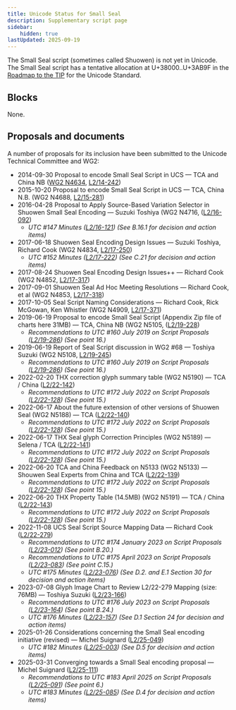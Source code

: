 ```yaml
---
title: Unicode Status for Small Seal
description: Supplementary script page
sidebar:
    hidden: true
lastUpdated: 2025-09-19
---
```


The Small Seal script (sometimes called Shuowen) is not yet in Unicode. The Small Seal script has a tentative allocation at U+38000..U+3AB9F in the [Roadmap to the TIP](http://www.unicode.org/roadmaps/tip/) for the Unicode Standard.

## Blocks

None.

## Proposals and documents

A number of proposals for its inclusion have been submitted to the Unicode Technical Committee and WG2:
- 2014-09-30 Proposal to encode Small Seal Script in UCS — TCA and China NB ([WG2 N4634](https://www.unicode.org/wg2/docs/n4634.pdf), [L2/14-242](http://www.unicode.org/cgi-bin/GetMatchingDocs.pl?L2/14-242))
- 2015-10-20 Proposal to encode Small Seal Script in UCS — TCA, China N.B. (WG2 N4688, [L2/15-281](http://www.unicode.org/cgi-bin/GetMatchingDocs.pl?L2/15-281))
- 2016-04-28 Proposal to Apply Source-Based Variation Selector in Shuowen Small Seal Encoding — Suzuki Toshiya (WG2 N4716,    ([L2/16-092](http://www.unicode.org/cgi-bin/GetMatchingDocs.pl?L2/16-092))
  - _UTC #147 Minutes ([L2/16-121](http://www.unicode.org/cgi-bin/GetMatchingDocs.pl?L2/16-121)) (See B.16.1 for decision and action items)_
- 2017-06-18 Shuowen Seal Encoding Design Issues — Suzuki Toshiya, Richard Cook (WG2 N4834, [L2/17-250](http://www.unicode.org/cgi-bin/GetMatchingDocs.pl?L2/17-250))
  - _UTC #152 Minutes ([L2/17-222](http://www.unicode.org/L2/L2017/17222.htm)) (See C.21 for decision and action items)_
- 2017-08-24 Shuowen Seal Encoding Design Issues++ — Richard Cook (WG2 N4852, [L2/17-317](http://www.unicode.org/cgi-bin/GetMatchingDocs.pl?L2/17-317))
- 2017-09-01 Shuowen Seal Ad Hoc Meeting Resolutions — Richard Cook, et al (WG2 N4853, [L2/17-318](http://www.unicode.org/cgi-bin/GetMatchingDocs.pl?L2/17-318))
- 2017-10-05 Seal Script Naming Considerations — Richard Cook, Rick McGowan, Ken Whistler (WG2 N4909, [L2/17-371](http://www.unicode.org/cgi-bin/GetMatchingDocs.pl?L2/17-371))
- 2019-06-19 Proposal to encode Small Seal Script (Appendix Zip file of charts here 31MB) — TCA, China NB (WG2 N5105, ([L2/19-228](http://www.unicode.org/cgi-bin/GetMatchingDocs.pl?L2/19-228))
  - _Recommendations to UTC #160 July 2019 on Script Proposals ([L2/19-286](https://www.unicode.org/L2/L2019/19286-script-recs.pdf)) (See point 16.)_
- 2019-06-19 Report of Seal Script discussion in WG2 #68 — Toshiya Suzuki (WG2 N5108, [L2/19-245](http://www.unicode.org/cgi-bin/GetMatchingDocs.pl?L2/19-245))
  - _Recommendations to UTC #160 July 2019 on Script Proposals ([L2/19-286](https://www.unicode.org/L2/L2019/19286-script-recs.pdf)) (See point 16.)_
- 2022-02-20 THX correction glyph summary table (WG2 N5190) — TCA / China ([L2/22-142](http://www.unicode.org/cgi-bin/GetMatchingDocs.pl?L2/22-142))
  - _Recommendations to UTC #172 July 2022 on Script Proposals ([L2/22-128](http://www.unicode.org/cgi-bin/GetMatchingDocs.pl?L2/22-128)) (See point 15.)_
- 2022-06-17 About the future extension of other versions of Shuowen Seal (WG2 N5188) — TCA ([L2/22-140](http://www.unicode.org/cgi-bin/GetMatchingDocs.pl?L2/22-140))
  - _Recommendations to UTC #172 July 2022 on Script Proposals ([L2/22-128](http://www.unicode.org/cgi-bin/GetMatchingDocs.pl?L2/22-128)) (See point 15.)_
- 2022-06-17 THX Seal glyph Correction Principles (WG2 N5189) — Selena / TCA ([L2/22-141](http://www.unicode.org/cgi-bin/GetMatchingDocs.pl?L2/22-141))
  - _Recommendations to UTC #172 July 2022 on Script Proposals ([L2/22-128](http://www.unicode.org/cgi-bin/GetMatchingDocs.pl?L2/22-128)) (See point 15.)_
- 2022-06-20 TCA and China Feedback on N5133 (WG2 N5133) — Shouwen Seal Experts from China and TCA ([L2/22-139](http://www.unicode.org/cgi-bin/GetMatchingDocs.pl?L2/22-139))
  - _Recommendations to UTC #172 July 2022 on Script Proposals ([L2/22-128](http://www.unicode.org/cgi-bin/GetMatchingDocs.pl?L2/22-128)) (See point 15.)_
- 2022-06-20 THX Property Table (14.5MB) (WG2 N5191) — TCA / China ([L2/22-143](http://www.unicode.org/cgi-bin/GetMatchingDocs.pl?L2/22-143))
  - _Recommendations to UTC #172 July 2022 on Script Proposals ([L2/22-128](http://www.unicode.org/cgi-bin/GetMatchingDocs.pl?L2/22-128)) (See point 15.)_
- 2022-11-08 UCS Seal Script Source Mapping Data — Richard Cook ([L2/22-279](http://www.unicode.org/cgi-bin/GetMatchingDocs.pl?L2/22-279))
  - _Recommendations to UTC #174 January 2023 on Script Proposals ([L2/23-012](https://www.unicode.org/cgi-bin/GetMatchingDocs.pl?L2/23-012)) (See point B.20.)_
  - _Recommendations to UTC #175 April 2023 on Script Proposals ([L2/23-083](https://www.unicode.org/cgi-bin/GetMatchingDocs.pl?L2/23-083)) (See point C.15.)_
  - _UTC #175 Minutes ([L2/23-076](http://www.unicode.org/L2/L2023/23076.htm)) (See D.2. and E.1 Section 30 for decision and action items)_
- 2023-07-08 Glyph Image Chart to Review L2/22-279 Mapping (size: 76MB) — Toshiya Suzuki ([L2/23-166](http://www.unicode.org/cgi-bin/GetMatchingDocs.pl?L2/23-166))
  - _Recommendations to UTC #176 July 2023 on Script Proposals ([L2/23-164](http://www.unicode.org/cgi-bin/GetMatchingDocs.pl?L2/23-164)) (See point B.24.)_
  - _UTC #176 Minutes ([L2/23-157](https://www.unicode.org/L2/L2023/23157.htm)) (See D.1 Section 24 for decision and action items)_
- 2025-01-26 Considerations concerning the Small Seal encoding initiative (revised) — Michel Suignard ([L2/25-049](http://www.unicode.org/cgi-bin/GetMatchingDocs.pl?L2/25-049))
  - _UTC #182 Minutes ([L2/25-003](https://www.unicode.org/L2/L2025/25003.htm)) (See D.5 for decision and action items)_
- 2025-03-31 Converging towards a Small Seal encoding proposal — Michel Suignard ([L2/25-111](http://www.unicode.org/cgi-bin/GetMatchingDocs.pl?L2/25-111))
  - _Recommendations to UTC #183 April 2025 on Script Proposals ([L2/25-091](http://www.unicode.org/cgi-bin/GetMatchingDocs.pl?L2/25-091)) (See point 6.)_
  - _UTC #183 Minutes ([L2/25-085](https://www.unicode.org/L2/L2025/25085.htm)) (See D.4 for decision and action items)_

